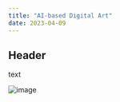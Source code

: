 ```yaml
---
title: "AI-based Digital Art"
date: 2023-04-09
---
```


## Header
text

![image](https://joy-celeste.github.io/blog/assets/images/alouph-final.jpg)
